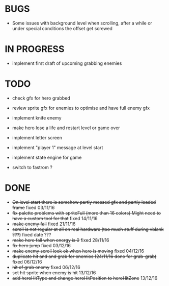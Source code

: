 BUGS
====

* Some issues with background level when scrolling, after a while or under special
conditions the offset get screwed

IN PROGRESS
===========

* implement first draft of upcoming grabbing enemies

TODO
====

* check gfx for hero grabbed
* review sprite gfx for enemies to optimise and have full enemy gfx

* implement knife enemy

* make hero lose a life and restart level or game over

* implement letter screen
* implement "player 1" message at level start 

* implement state engine for game

* switch to fastrom ?

DONE
====

* ~~On level start there is somehow partly messed gfx and partly loaded frame~~ fixed 03/11/16
* ~~fix palette problems with spriteFull (more than 16 colors) Might need to have a custom tool for that~~ fixed 14/11/16
* ~~make enemy fall~~ fixed 21/11/16
* ~~scroll is not regular at all on real hardware (too much stuff during vblank ???)~~ fixed date ???
* ~~make hero fall when energy is 0~~ fixed 28/11/16
* ~~fix hero jump~~ fixed 03/12/16
* ~~make enemy scroll look ok when hero is moving~~ fixed 04/12/16
* ~~duplicate hit and and grab for enemies (24/11/16 done for grab-grab)~~ fixed 06/12/16
* ~~hit of grab enemy~~ fixed 06/12/16
* ~~set hit sprite when enemy is hit~~ 13/12/16
* ~~add heroHitType and change heroHitPosition to heroHitZone~~ 13/12/16

